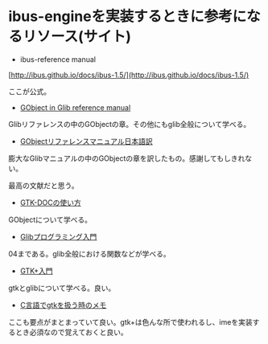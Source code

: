 # ibus-engineを実装するときに参考になるリソース(サイト)

* ibus-reference manual

[http://ibus.github.io/docs/ibus-1.5/](http://ibus.github.io/docs/ibus-1.5/)

ここが公式。

* [GObject in Glib reference manual](https://developer.gnome.org/gobject/stable/gobject-The-Base-Object-Type.html)

Glibリファレンスの中のGObjectの章。その他にもglib全般について学べる。

* [GObjectリファレンスマニュアル日本語訳](https://documents.mikeforce.net/glib-2.4.x-refs/gobject/html/index.html)

膨大なGlibマニュアルの中のGObjectの章を訳したもの。感謝してもしきれない。

最高の文献だと思う。

* [GTK-DOCの使い方](http://www.clear-code.com/blog/2013/12/2.html)

GObjectについて学べる。

* [Glibプログラミング入門](http://www.d3.dion.ne.jp/~fut_nis/Other/GLib_program_01.pdf)

04まである。glib全般における関数などが学べる。

* [GTK+入門](http://uchigo.main.jp/gtk3/chap16/chap16.html)

gtkとglibについて学べる。良い。

* [C言語でgtkを扱う時のメモ](http://d.hatena.ne.jp/kakurasan/20100618/p1)

ここも要点がまとまっていて良い。gtk+は色んな所で使われるし、imeを実装するとき必須なので覚えておくと良い。